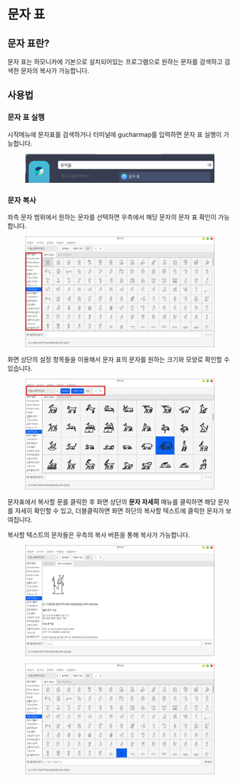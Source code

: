 # 문자 표

## 문자 표란?

문자 표는 하모니카에 기본으로 설치되어있는 프로그램으로 원하는 문자를 검색하고 검색한 문자의 복사가 가능합니다. &#x20;



## 사용법

### 문자 표 실행

시작메뉴에 문자표를 검색하거나 터미널에 gucharmap를 입력하면 문자 표 실행이 가능합니다. &#x20;

<figure><img src="../.gitbook/assets/스크린샷, 2022-10-20 13-40-21.png" alt=""><figcaption></figcaption></figure>



### &#x20;문자 복사&#x20;

좌측 문자 범위에서 원하는 문자를 선택하면 우측에서 해당 문자의 문자 표 확인이 가능합니다.&#x20;

<figure><img src="../.gitbook/assets/스크린샷, 2022-10-20 13-55-01.png" alt=""><figcaption></figcaption></figure>



화면 상단의 설정 항목들을 이용해서 문자 표의 문자를 원하는 크기와 모양로 확인할 수 있습니다.&#x20;

<figure><img src="../.gitbook/assets/스크린샷, 2022-10-20 14-46-24.png" alt=""><figcaption></figcaption></figure>



문자표에서 복사할 문를 클릭한 후 화면 상단의 **문자 자세히** 매뉴를 클릭하면 해당 문자를 자세히 확인할 수 있고, 더블클릭하면 화면 하단의 복사할 텍스트에 클릭한 문자가 보여집니다.&#x20;

복사할 텍스트의 문자들은 우측의 복사 버튼을 통해 복사가 가능합니다.&#x20;

<figure><img src="../.gitbook/assets/스크린샷, 2022-10-20 14-12-45.png" alt=""><figcaption></figcaption></figure>

<figure><img src="../.gitbook/assets/스크린샷, 2022-10-20 13-55-20.png" alt=""><figcaption></figcaption></figure>



&#x20;
